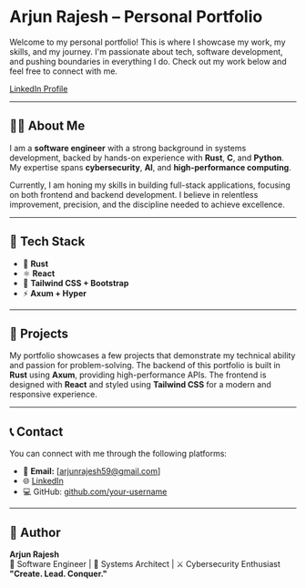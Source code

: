 # Arjun Rajesh – Personal Portfolio

Welcome to my personal portfolio! This is where I showcase my work, my skills, and my journey. I'm passionate about tech, software development, and pushing boundaries in everything I do. Check out my work below and feel free to connect with me.

[LinkedIn Profile](https://www.linkedin.com/in/arjun-rajesh-30860728b/)

---

## 👨‍💻 About Me

I am a **software engineer** with a strong background in systems development, backed by hands-on experience with **Rust**, **C**, and **Python**. My expertise spans **cybersecurity**, **AI**, and **high-performance computing**. 

Currently, I am honing my skills in building full-stack applications, focusing on both frontend and backend development. I believe in relentless improvement, precision, and the discipline needed to achieve excellence.

---

## 🚀 Tech Stack

- 🦀 **Rust**
- ⚛️ **React**
- 🎨 **Tailwind CSS + Bootstrap**
- ⚡ **Axum + Hyper**

---

## 🔧 Projects

My portfolio showcases a few projects that demonstrate my technical ability and passion for problem-solving. The backend of this portfolio is built in **Rust** using **Axum**, providing high-performance APIs. The frontend is designed with **React** and styled using **Tailwind CSS** for a modern and responsive experience.

---

## 📞 Contact

You can connect with me through the following platforms:

- 📧 **Email:** [arjunrajesh59@gmail.com]
- 🌐 [LinkedIn](https://www.linkedin.com/in/arjun-rajesh-30860728b/)
- 💻 GitHub: [github.com/your-username](https://github.com/ARJUN-RAJESH-24)

---

## 👑 Author

**Arjun Rajesh**  
🚀 Software Engineer | 🦾 Systems Architect | ⚔️ Cybersecurity Enthusiast  
**"Create. Lead. Conquer."**

